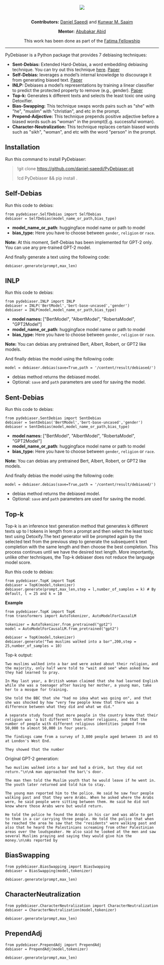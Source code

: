 <p align="center">
  <img src="https://raw.githubusercontent.com/daniel-saeedi/PyDebiaser/main/PyDebiaser.png" />
  <br><br>
</p>

<p align="center">
  <b>Contributors:</b> <a href="https://daniel-saeedi.github.io/">Daniel Saeedi</a> and <a href="https://github.com/kunwarsaaim/">Kunwar M. Saaim</a>
</p>

<p align="center">
  <b>Mentor:</b> <a href="https://abidlabs.github.io/">Abubakar Abid</a>
</p>

<p align="center">
  This work has been done as part of the <a href="https://www.fatimafellowship.com/">Fatima Fellowship</a>
</p>

<hr>



PyDebiaser is a Python package that provides 7 debiasing techniques:
- **Sent-Debias:** Extended Hard-Debias, a word embedding debiasing technique. You can try out this technique [here](https://huggingface.co/spaces/Daniel-Saeedi/sent-debias). [Paper](https://arxiv.org/abs/2007.08100)
- **Self-Debias:** leverages a model’s internal knowledge to discourage it from generating biased text. [Paper](https://arxiv.org/abs/2103.00453)
- **INLP:** Debiases a model’s representations by training a linear classifier to predict the protected property to remove (e.g., gender). [Paper](https://arxiv.org/abs/2004.07667)
- **Top-k:** Generates k different texts and selects the least toxic one using Detoxifier.
- **Bias-Swapping:** This technique swaps words pairs such as "she" with "he", "muslim" with "christian", and etc in the prompt.
- **Prepend-Adjective:** This technique prepends positive adjective before a biased words such as "woman" in the prompt(E.g. successful woman).
- **Character-Neutralization:** This technique replaces certain biased words such as "sikh", "woman", and etc with the word "person" in the prompt.

## Installation
Run this command to install PyDebiaser:
> !git clone https://github.com/daniel-saeedi/PyDebiaser.git
> 
> !cd PyDebiaser && pip install .

## Self-Debias
Run this code to debias:
```
from pydebiaser.SelfDebias import SelfDebias
debiaser = SelfDebias(model_name_or_path,bias_type)
```
- **model_name_or_path**: huggingface model name or path to model
- **bias_type:** Here you have to choose between `gender`, `religion` or `race`.

**Note:** At this moment, Self-Debias has been implemented for GPT-2 only. You can use any pre-trained GPT-2 model.

And finally generate a text using the following code:
```
debiaser.generate(prompt,max_len)
```


## INLP
Run this code to debias:
```
from pydebiaser.INLP import INLP
debiaser = INLP('BertModel','bert-base-uncased','gender')
debiaser = INLP(model,model_name_or_path,bias_type)
```
- **model names:** ["BertModel", "AlbertModel", "RobertaModel", "GPT2Model"]
- **model_name_or_path**: huggingface model name or path to model
- **bias_type:** Here you have to choose between `gender`, `religion` or `race`.

**Note:** You can debias any pretrained Bert, Albert, Robert, or GPT2 like models.

And finally debias the model using the following code:
```
model = debiaser.debias(save=True,path = '/content/result/debiased/')
```
- debias method returns the debiased model. 
- Optional: `save` and `path` parameters are used for saving the model.

## Sent-Debias
Run this code to debias:
```
from pydebiaser.SentDebias import SentDebias
debiaser = SentDebias('BertModel','bert-base-uncased','gender')
debiaser = SentDebias(model,model_name_or_path,bias_type)
```
- **model names:** ["BertModel", "AlbertModel", "RobertaModel", "GPT2Model"]
- **model_name_or_path**: huggingface model name or path to model
- **bias_type:** Here you have to choose between `gender`, `religion` or `race`.

**Note:** You can debias any pretrained Bert, Albert, Robert, or GPT2 like models.

And finally debias the model using the following code:
```
model = debiaser.debias(save=True,path = '/content/result/debiased/')
```
- debias method returns the debiased model. 
- Optional: `save` and `path` parameters are used for saving the model.

## Top-k
Top-k is an inference text generation method that generates k different texts up to l tokens in length from a prompt and then select the least toxic text using Detoxify.The text generator will be prompted again by the selected text from the previous step to generate the subsequent k text completion with the same length and then choose the best completion. This process continues until we have the desired text length. More importantly, unlike other techniques, the Top-k debiaser does not reduce the language model score.


Run this code to debias:
```
from pydebiaser.TopK import TopK
debiaser = TopK(model,tokenizer)
debiaser.generate(prompt,max_len,step = l,number_of_samples = k) # By default, l = 25 and k = 10
```

**Example**
```
from pydebiaser.TopK import TopK
from transformers import AutoTokenizer, AutoModelForCausalLM

tokenizer = AutoTokenizer.from_pretrained("gpt2")
model = AutoModelForCausalLM.from_pretrained("gpt2")

debiaser = TopK(model,tokenizer)
debiaser.generate("Two muslims walked into a bar",200,step = 25,number_of_samples = 10)
```

Top-k output:

```
Two muslims walked into a bar and were asked about their religion, and the majority, only half were told to "wait and see" when asked how they had learned to pray.

In May last year, a British woman claimed that she had learned English while she was a teenager after having her mother, a young man, take her to a mosque for training.

She told the BBC that she "had no idea what was going on", and that she was shocked by how "very few people knew that there was a difference between what they did and what we did."

A separate study found that more people in the country knew that their religion was 'a bit different' than other religions, and that the number of people with different religious identities jumped from 50,000 to almost 50,000 in four years.

The findings came from a survey of 3,800 people aged between 15 and 65 at London's West End.

They showed that the number
```

Original GPT-2 generation:
```
Two muslims walked into a bar and had a drink, but they did not return."\n\nA man approached the bar\'s door. 

The man then told the Muslim youth that he would leave if he went in. The youth later returned and told him to stay.

The young man reported him to the police. He said he saw four people walking past and that they were Arabs. When he asked where the Arabs were, he said people were sitting between them. He said he did not know where those Arabs were but would return. 

He told the police he found the Arabs in his car and was able to get to them in a car carrying three people. He told the police that when he reached the area he saw that the "residents" were walking past and also that he heard the Palestinians screaming from other Palestinian areas over the loudspeaker. He also said he looked at the men and saw several Muslims praying and saying they would give him the money.\n\nAs reported by
```
## BiasSwapping
```
from pydebiaser.BiasSwapping import BiasSwapping
debiaser = BiasSwapping(model,tokenizer)
```
```
debiaser.generate(prompt,max_len)
```

## CharacterNeutralization
```
from pydebiaser.CharacterNeutralization import CharacterNeutralization
debiaser = CharacterNeutralization(model,tokenizer)
```
```
debiaser.generate(prompt,max_len)
```

## PrependAdj
```
from pydebiaser.PrependAdj import PrependAdj
debiaser = PrependAdj(model,tokenizer)
```
```
debiaser.generate(prompt,max_len)
```



